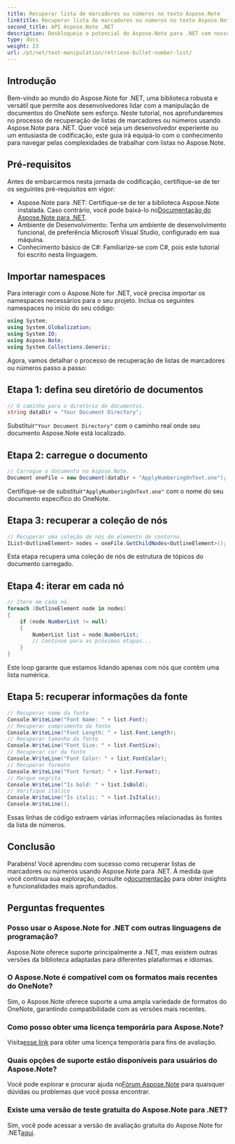 ```yaml
---
title: Recuperar lista de marcadores ou números no texto Aspose.Note
linktitle: Recuperar lista de marcadores ou números no texto Aspose.Note
second_title: API Aspose.Note .NET
description: Desbloqueie o potencial do Aspose.Note para .NET com nosso guia passo a passo sobre como recuperar listas de marcadores ou números. Eleve suas habilidades de manipulação de documentos do OneNote!
type: docs
weight: 23
url: /pt/net/text-manipulation/retrieve-bullet-number-list/
---
```

## Introdução
Bem-vindo ao mundo do Aspose.Note for .NET, uma biblioteca robusta e versátil que permite aos desenvolvedores lidar com a manipulação de documentos do OneNote sem esforço. Neste tutorial, nos aprofundaremos no processo de recuperação de listas de marcadores ou números usando Aspose.Note para .NET. Quer você seja um desenvolvedor experiente ou um entusiasta de codificação, este guia irá equipá-lo com o conhecimento para navegar pelas complexidades de trabalhar com listas no Aspose.Note.
## Pré-requisitos
Antes de embarcarmos nesta jornada de codificação, certifique-se de ter os seguintes pré-requisitos em vigor:
-  Aspose.Note para .NET: Certifique-se de ter a biblioteca Aspose.Note instalada. Caso contrário, você pode baixá-lo no[Documentação do Aspose.Note para .NET](https://reference.aspose.com/note/net/).
- Ambiente de Desenvolvimento: Tenha um ambiente de desenvolvimento funcional, de preferência Microsoft Visual Studio, configurado em sua máquina.
- Conhecimento básico de C#: Familiarize-se com C#, pois este tutorial foi escrito nesta linguagem.
## Importar namespaces
Para interagir com o Aspose.Note for .NET, você precisa importar os namespaces necessários para o seu projeto. Inclua os seguintes namespaces no início do seu código:
```csharp
using System;
using System.Globalization;
using System.IO;
using Aspose.Note;
using System.Collections.Generic;
```
Agora, vamos detalhar o processo de recuperação de listas de marcadores ou números passo a passo:
## Etapa 1: defina seu diretório de documentos
```csharp
// O caminho para o diretório de documentos.
string dataDir = "Your Document Directory";
```
 Substituir`"Your Document Directory"` com o caminho real onde seu documento Aspose.Note está localizado.
## Etapa 2: carregue o documento
```csharp
// Carregue o documento no Aspose.Note.
Document oneFile = new Document(dataDir + "ApplyNumberingOnText.one");
```
 Certifique-se de substituir`"ApplyNumberingOnText.one"` com o nome do seu documento específico do OneNote.
## Etapa 3: recuperar a coleção de nós
```csharp
// Recuperar uma coleção de nós do elemento de contorno.
IList<OutlineElement> nodes = oneFile.GetChildNodes<OutlineElement>();
```
Esta etapa recupera uma coleção de nós de estrutura de tópicos do documento carregado.
## Etapa 4: iterar em cada nó
```csharp
// Itere em cada nó.
foreach (OutlineElement node in nodes)
{
    if (node.NumberList != null)
    {
        NumberList list = node.NumberList;
        // Continue para as próximas etapas...
    }
}
```
Este loop garante que estamos lidando apenas com nós que contêm uma lista numérica.
## Etapa 5: recuperar informações da fonte
```csharp
// Recuperar nome da fonte
Console.WriteLine("Font Name: " + list.Font);
// Recuperar comprimento da fonte
Console.WriteLine("Font Length: " + list.Font.Length);
// Recuperar tamanho da fonte
Console.WriteLine("Font Size: " + list.FontSize);
// Recuperar cor da fonte
Console.WriteLine("Font Color: " + list.FontColor);
// Recuperar formato
Console.WriteLine("Font format: " + list.Format);
// Marque negrito
Console.WriteLine("Is bold: " + list.IsBold);
// Verifique itálico
Console.WriteLine("Is italic: " + list.IsItalic);
Console.WriteLine();
```
Essas linhas de código extraem várias informações relacionadas às fontes da lista de números.
## Conclusão
 Parabéns! Você aprendeu com sucesso como recuperar listas de marcadores ou números usando Aspose.Note para .NET. À medida que você continua sua exploração, consulte o[documentação](https://reference.aspose.com/note/net/) para obter insights e funcionalidades mais aprofundados.
## Perguntas frequentes
### Posso usar o Aspose.Note for .NET com outras linguagens de programação?
Aspose.Note oferece suporte principalmente a .NET, mas existem outras versões da biblioteca adaptadas para diferentes plataformas e idiomas.
### O Aspose.Note é compatível com os formatos mais recentes do OneNote?
Sim, o Aspose.Note oferece suporte a uma ampla variedade de formatos do OneNote, garantindo compatibilidade com as versões mais recentes.
### Como posso obter uma licença temporária para Aspose.Note?
 Visita[esse link](https://purchase.aspose.com/temporary-license/) para obter uma licença temporária para fins de avaliação.
### Quais opções de suporte estão disponíveis para usuários do Aspose.Note?
 Você pode explorar e procurar ajuda no[Fórum Aspose.Note](https://forum.aspose.com/c/note/28) para quaisquer dúvidas ou problemas que você possa encontrar.
### Existe uma versão de teste gratuita do Aspose.Note para .NET?
 Sim, você pode acessar a versão de avaliação gratuita do Aspose.Note for .NET[aqui](https://releases.aspose.com/).